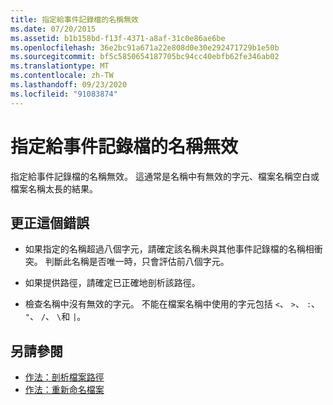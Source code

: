 ```yaml
---
title: 指定給事件記錄檔的名稱無效
ms.date: 07/20/2015
ms.assetid: b1b158bd-f13f-4371-a8af-31c0e86ae6be
ms.openlocfilehash: 36e2bc91a671a22e808d0e30e292471729b1e50b
ms.sourcegitcommit: bf5c5850654187705bc94cc40ebfb62fe346ab02
ms.translationtype: MT
ms.contentlocale: zh-TW
ms.lasthandoff: 09/23/2020
ms.locfileid: "91083874"
---
```

# <a name="an-invalid-name-was-specified-for-the-event-log"></a>指定給事件記錄檔的名稱無效

指定給事件記錄檔的名稱無效。 這通常是名稱中有無效的字元、檔案名稱空白或檔案名稱太長的結果。  
  
## <a name="to-correct-this-error"></a>更正這個錯誤  
  
- 如果指定的名稱超過八個字元，請確定該名稱未與其他事件記錄檔的名稱相衝突。 判斷此名稱是否唯一時，只會評估前八個字元。  
  
- 如果提供路徑，請確定已正確地剖析該路徑。  
  
- 檢查名稱中沒有無效的字元。 不能在檔案名稱中使用的字元包括 `<`、 `>`、 `:`、 `"`、 `/`、 `\`和 `|`。  
  
## <a name="see-also"></a>另請參閱

- [作法：剖析檔案路徑](../developing-apps/programming/drives-directories-files/how-to-parse-file-paths.md)
- [作法：重新命名檔案](../developing-apps/programming/drives-directories-files/how-to-rename-a-file.md)
